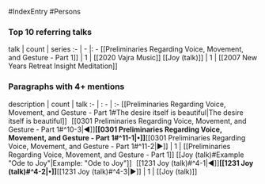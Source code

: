 #IndexEntry #Persons

### Top 10 referring talks
talk | count | series
:- | - |: -
[[Preliminaries Regarding Voice, Movement, and Gesture - Part 1]] | 1 | [[2020 Vajra Music]]
[[Joy (talk)]] | 1 | [[2007 New Years Retreat Insight Meditation]]

### Paragraphs with 4+ mentions
description | count | talk
:- | : - | :-
[[Preliminaries Regarding Voice, Movement, and Gesture - Part 1#The desire itself is beautiful\|The desire itself is beautiful]] &nbsp;&nbsp;[[0301 Preliminaries Regarding Voice, Movement, and Gesture - Part 1#^10-3\|◀]]**[[0301 Preliminaries Regarding Voice, Movement, and Gesture - Part 1#^11-1\|•]]**[[0301 Preliminaries Regarding Voice, Movement, and Gesture - Part 1#^11-2\|▶]] | 1 | [[Preliminaries Regarding Voice, Movement, and Gesture - Part 1]]
[[Joy (talk)#Example "Ode to Joy"\|Example: "Ode to Joy"]] &nbsp;&nbsp;[[1231 Joy (talk)#^4-1\|◀]]**[[1231 Joy (talk)#^4-2\|•]]**[[1231 Joy (talk)#^4-3\|▶]] | 1 | [[Joy (talk)]]

